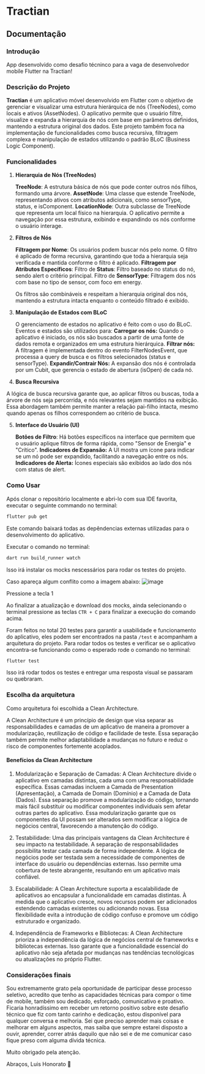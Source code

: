 # Tractian

## Documentação 

### Introdução

App desenvolvido como desafio técninco para a vaga de desenvolvedor mobile Flutter na Tractian!

### Descrição do Projeto

**Tractian** é um aplicativo móvel desenvolvido em Flutter com o objetivo de gerenciar e visualizar uma estrutura hierárquica de nós (TreeNodes), como locais e ativos (AssetNodes). O aplicativo permite que o usuário filtre, visualize e expanda a hierarquia de nós com base em parâmetros definidos, mantendo a estrutura original dos dados. Este projeto também foca na implementação de funcionalidades como busca recursiva, filtragem complexa e manipulação de estados utilizando o padrão BLoC (Business Logic Component).

### Funcionalidades
1. **Hierarquia de Nós (TreeNodes)**

    **TreeNode**: A estrutura básica de nós que pode conter outros nós filhos, formando uma árvore.
    **AssetNode**: Uma classe que estende TreeNode, representando ativos com atributos adicionais, como sensorType, status, e isComponent.
    **LocationNode**: Outra subclasse de TreeNode que representa um local físico na hierarquia.
    O aplicativo permite a navegação por essa estrutura, exibindo e expandindo os nós conforme o usuário interage.

2. **Filtros de Nós**

   **Filtragem por Nome**: Os usuários podem buscar nós pelo nome. O filtro é aplicado de forma recursiva, garantindo que toda a hierarquia seja verificada e mantida conforme o filtro é aplicado.
    **Filtragem por Atributos Específicos**:
        Filtro de **Status**: Filtro baseado no status do nó, sendo alert o critério principal.
        Filtro de **SensorType**: Filtragem dos nós com base no tipo de sensor, com foco em energy.

    Os filtros são combináveis e respeitam a hierarquia original dos nós, mantendo a estrutura intacta enquanto o conteúdo filtrado é exibido.

3. **Manipulação de Estados com BLoC**

    O gerenciamento de estados no aplicativo é feito com o uso do BLoC. Eventos e estados são utilizados para:
        **Carregar os nós:** Quando o aplicativo é iniciado, os nós são buscados a partir de uma fonte de dados remota e organizados em uma estrutura hierárquica.
        **Filtrar nós:** A filtragem é implementada dentro do evento FilterNodesEvent, que processa a query de busca e os filtros selecionados (status e sensorType).
        **Expandir/Contrair Nós:** A expansão dos nós é controlada por um Cubit, que gerencia o estado de abertura (isOpen) de cada nó.

4. **Busca Recursiva**

A lógica de busca recursiva garante que, ao aplicar filtros ou buscas, toda a árvore de nós seja percorrida, e nós relevantes sejam mantidos na exibição. Essa abordagem também permite manter a relação pai-filho intacta, mesmo quando apenas os filhos correspondem ao critério de busca.

5. **Interface do Usuário (UI)**

    **Botões de Filtro**: Há botões específicos na interface que permitem que o usuário aplique filtros de forma rápida, como "Sensor de Energia" e "Crítico".
    **Indicadores de Expansão:** A UI mostra um ícone para indicar se um nó pode ser expandido, facilitando a navegação entre os nós.
    **Indicadores de Alerta:** Ícones especiais são exibidos ao lado dos nós com status de alert.

### Como Usar

Após clonar o repositório localmente e abri-lo com sua IDE favorita, executar o seguinte commando no terminal:
```bash
flutter pub get
```
Este comando baixará todas as depêndencias externas utilizadas para o desenvolvimento do aplicativo. 

Executar o comando no terminal:
```bash
dart run build_runner watch
```
Isso irá instalar os mocks nescessários para rodar os testes do projeto.

Caso apareça algum conflito como a imagem abaixo:
![image](https://github.com/Luis-Honorato/fast_trivia/assets/90717674/f9b2ac46-08b5-46e6-9f40-6796ebafcf71)

Pressione a tecla 1

Ao finalizar a atualização e download dos mocks, ainda selecionando o terminal pressione as teclas ```CTR + C``` para finalizar a execução do comando acima.

Foram feitos no total 20 testes para garantir a usabilidade e funcionamento do aplicativo, eles podem ser encontrados na pasta ```/test``` e acompanham a arquitetura do projeto.
Para rodar todos os testes e verificar se o aplicativo encontra-se funcionando como o esperado rode o comando no terminal:
```bash
flutter test
```
Isso irá rodar todos os testes e entregar uma resposta visual se passaram ou quebraram.

### Escolha da arquitetura

Como arquitetura foi escolhida a Clean Architecture.

A Clean Architecture é um princípio de design que visa separar as responsabilidades e camadas de um aplicativo de maneira a promover a modularização, reutilização de código e facilidade de teste. Essa separação também permite melhor adaptabilidade a mudanças no futuro e reduz o risco de componentes fortemente acoplados.

#### Benefícios da Clean Architecture

1. Modularização e Separação de Camadas:
A Clean Architecture divide o aplicativo em camadas distintas, cada uma com uma responsabilidade específica. Essas camadas incluem a Camada de Presentation (Apresentação), a Camada de Domain (Domínio) e a Camada de Data (Dados). Essa separação promove a modularização do código, tornando mais fácil substituir ou modificar componentes individuais sem afetar outras partes do aplicativo. Essa modularização garante que os componentes da UI possam ser alterados sem modificar a lógica de negócios central, favorecendo a manutenção do código.

2. Testabilidade:
Uma das principais vantagens da Clean Architecture é seu impacto na testabilidade. A separação de responsabilidades possibilita testar cada camada de forma independente. A lógica de negócios pode ser testada sem a necessidade de componentes de interface do usuário ou dependências externas. Isso permite uma cobertura de teste abrangente, resultando em um aplicativo mais confiável.

3. Escalabilidade:
A Clean Architecture suporta a escalabilidade de aplicativos ao encapsular a funcionalidade em camadas distintas. À medida que o aplicativo cresce, novos recursos podem ser adicionados estendendo camadas existentes ou adicionando novas. Essa flexibilidade evita a introdução de código confuso e promove um código estruturado e organizado. 

5. Independência de Frameworks e Bibliotecas:
A Clean Architecture prioriza a independência da lógica de negócios central de frameworks e bibliotecas externas. Isso garante que a funcionalidade essencial do aplicativo não seja afetada por mudanças nas tendências tecnológicas ou atualizações no próprio Flutter.

### Considerações finais
Sou extremamente grato pela oportunidade de participar desse processo seletivo, acredito que tenho as capacidades técnicas para compor o time de mobile, também sou dedicado, esforçado, comunicativo e proativo.
Ficaria honradíssimo em receber um retorno positivo sobre este desafio técnico que fiz com tanto carinho e dedicação, estou disponível para qualquer conversa e melhoria.
Sei que preciso aprender mais coisas e melhorar em alguns aspectos, mas saiba que sempre estarei disposto a ouvir, aprender, correr atrás daquilo que não sei e de me comunicar caso fique preso com alguma dívida técnica.

Muito obrigado pela atenção. 

Abraços, Luis Honorato 💙
